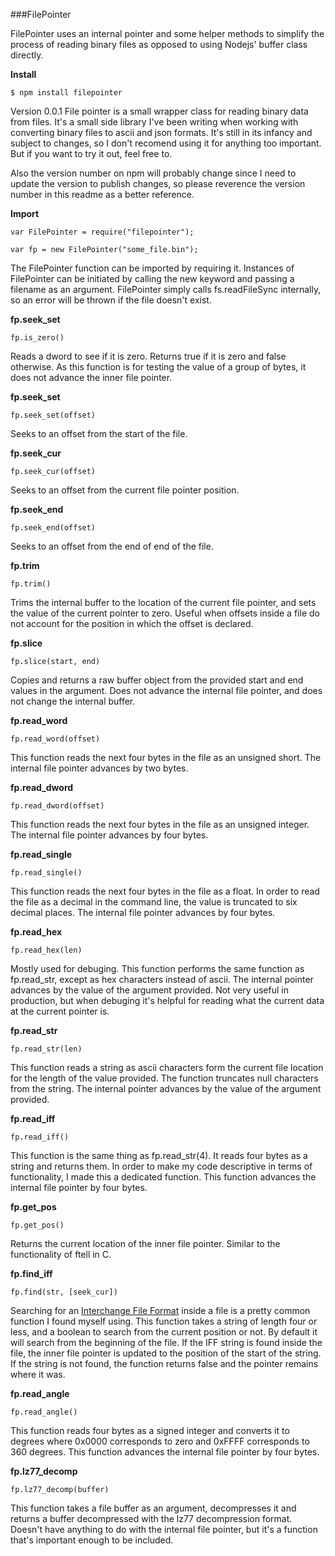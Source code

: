 ###FilePointer

FilePointer uses an internal pointer and some helper methods to simplify the process of reading binary files as opposed to using Nodejs' buffer class directly.

**Install**  
```
$ npm install filepointer
```  

Version 0.0.1 File pointer is a small wrapper class for reading binary data from files. It's a small side library I've been writing when working with converting binary files to ascii and json formats. It's still in its infancy and subject to changes, so I don't recomend using it for anything too important. But if you want to try it out, feel free to.  

Also the version number on npm will probably change since I need to update the version to publish changes, so please reverence the version number in this readme as a better reference.

**Import**  
```
var FilePointer = require("filepointer");

var fp = new FilePointer("some_file.bin");
```

The FilePointer function can be imported by requiring it. Instances of FilePointer can be initiated by calling the new keyword and passing a filename as an argument. FilePointer simply calls fs.readFileSync internally, so an error will be thrown if the file doesn't exist.


**fp.seek_set**
```
fp.is_zero()
```

Reads a dword to see if it is zero. Returns true if it is zero and false otherwise.
As this function is for testing the value of a group of bytes, it does not advance
the inner file pointer.

**fp.seek_set**
```
fp.seek_set(offset)
```

Seeks to an offset from the start of the file.

**fp.seek_cur**
```
fp.seek_cur(offset)
```

Seeks to an offset from the current file pointer position.

**fp.seek_end**
```
fp.seek_end(offset)
```

Seeks to an offset from the end of end of the file.

**fp.trim**
```
fp.trim()
```

Trims the internal buffer to the location of the current file pointer, and sets the value of the current pointer to zero. Useful when offsets inside a file do not account for the position in which the offset is declared.

**fp.slice**
```
fp.slice(start, end)
```

Copies and returns a raw buffer object from the provided start and end values in the argument. Does not advance the internal file pointer, and does not change the internal buffer.

**fp.read_word**
```
fp.read_word(offset)
```

This function reads the next four bytes in the file as an unsigned short. The internal file pointer advances by two bytes.

**fp.read_dword**
```
fp.read_dword(offset)
```

This function reads the next four bytes in the file as an unsigned integer. The internal file pointer advances by four bytes.

**fp.read_single**
```
fp.read_single()
```

This function reads the next four bytes in the file as a float. In order to read the file as a decimal in the command line, the value is truncated to six decimal places. The internal file pointer advances by four bytes.

**fp.read_hex**
```
fp.read_hex(len)
```

Mostly used for debuging. This function performs the same function as fp.read_str, except as hex characters instead of ascii. The internal pointer advances by the value of the argument provided. Not very useful in production, but when debuging it's helpful for reading what the current data at the current pointer is.

**fp.read_str**
```
fp.read_str(len)
```

This function reads a string as ascii characters form the current file location for the length of the value provided. The function truncates null characters from the string. The internal pointer advances by the value of the argument provided.

**fp.read_iff**
```
fp.read_iff()
```

This function is the same thing as fp.read_str(4). It reads four bytes as a string and returns them. In order to make my code descriptive in terms of functionality, I made this a dedicated function. This function advances the internal file pointer by four bytes.

**fp.get_pos**
```
fp.get_pos()
```

Returns the current location of the inner file pointer. Similar to the functionality of ftell in C.

**fp.find_iff**
```
fp.find(str, [seek_cur])
```
Searching for an [Interchange File Format](https://en.wikipedia.org/wiki/Interchange_File_Format) inside a file is a pretty common function I found myself using. This function takes a string of length four or less, and a boolean to search from the current position or not. By default it will search from the beginning of the file. If the IFF string is found inside the file, the inner file pointer is updated to the position of the start of the string. If the string is not found, the function returns false and the pointer remains where it was.

**fp.read_angle**
```
fp.read_angle()
```

This function reads four bytes as a signed integer and converts it to degrees where 0x0000 corresponds to zero and 0xFFFF corresponds to 360 degrees. This function advances the internal file pointer by four bytes.

**fp.lz77_decomp**
```
fp.lz77_decomp(buffer)
```

This function takes a file buffer as an argument, decompresses it and returns a buffer decompressed with the lz77 decompression format. Doesn't have anything to do with the internal file pointer, but it's a function that's important enough to be included.
